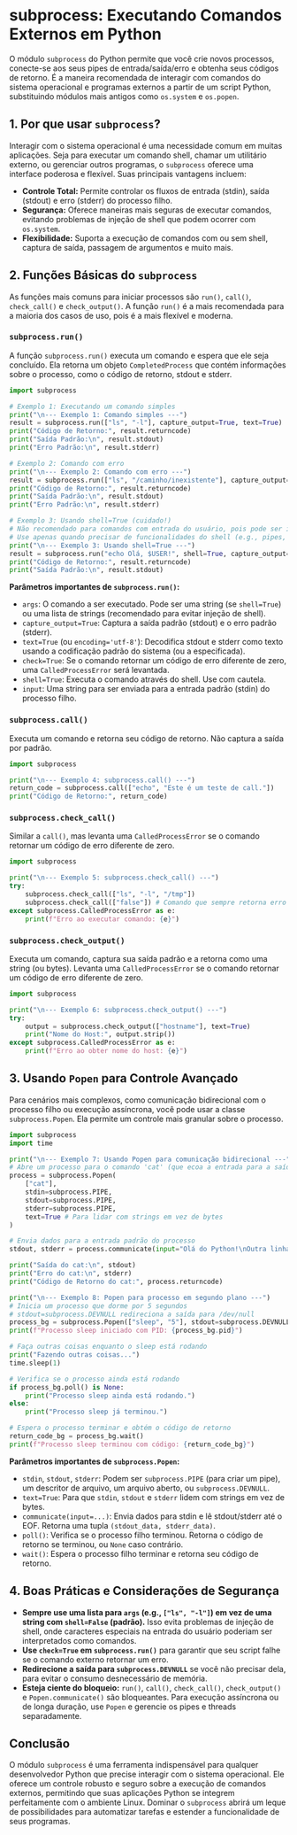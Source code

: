 # subprocess: Executando Comandos Externos em Python

O módulo `subprocess` do Python permite que você crie novos processos, conecte-se aos seus pipes de entrada/saída/erro e obtenha seus códigos de retorno. É a maneira recomendada de interagir com comandos do sistema operacional e programas externos a partir de um script Python, substituindo módulos mais antigos como `os.system` e `os.popen`.

## 1. Por que usar `subprocess`?

Interagir com o sistema operacional é uma necessidade comum em muitas aplicações. Seja para executar um comando shell, chamar um utilitário externo, ou gerenciar outros programas, o `subprocess` oferece uma interface poderosa e flexível. Suas principais vantagens incluem:

*   **Controle Total:** Permite controlar os fluxos de entrada (stdin), saída (stdout) e erro (stderr) do processo filho.
*   **Segurança:** Oferece maneiras mais seguras de executar comandos, evitando problemas de injeção de shell que podem ocorrer com `os.system`.
*   **Flexibilidade:** Suporta a execução de comandos com ou sem shell, captura de saída, passagem de argumentos e muito mais.

## 2. Funções Básicas do `subprocess`

As funções mais comuns para iniciar processos são `run()`, `call()`, `check_call()` e `check_output()`. A função `run()` é a mais recomendada para a maioria dos casos de uso, pois é a mais flexível e moderna.

### `subprocess.run()`

A função `subprocess.run()` executa um comando e espera que ele seja concluído. Ela retorna um objeto `CompletedProcess` que contém informações sobre o processo, como o código de retorno, stdout e stderr.

```python
import subprocess

# Exemplo 1: Executando um comando simples
print("\n--- Exemplo 1: Comando simples ---")
result = subprocess.run(["ls", "-l"], capture_output=True, text=True)
print("Código de Retorno:", result.returncode)
print("Saída Padrão:\n", result.stdout)
print("Erro Padrão:\n", result.stderr)

# Exemplo 2: Comando com erro
print("\n--- Exemplo 2: Comando com erro ---")
result = subprocess.run(["ls", "/caminho/inexistente"], capture_output=True, text=True)
print("Código de Retorno:", result.returncode)
print("Saída Padrão:\n", result.stdout)
print("Erro Padrão:\n", result.stderr)

# Exemplo 3: Usando shell=True (cuidado!)
# Não recomendado para comandos com entrada do usuário, pois pode ser inseguro.
# Use apenas quando precisar de funcionalidades do shell (e.g., pipes, wildcards).
print("\n--- Exemplo 3: Usando shell=True ---")
result = subprocess.run("echo Olá, $USER!", shell=True, capture_output=True, text=True)
print("Código de Retorno:", result.returncode)
print("Saída Padrão:\n", result.stdout)
```

**Parâmetros importantes de `subprocess.run()`:**

*   `args`: O comando a ser executado. Pode ser uma string (se `shell=True`) ou uma lista de strings (recomendado para evitar injeção de shell).
*   `capture_output=True`: Captura a saída padrão (stdout) e o erro padrão (stderr).
*   `text=True` (ou `encoding='utf-8'`): Decodifica stdout e stderr como texto usando a codificação padrão do sistema (ou a especificada).
*   `check=True`: Se o comando retornar um código de erro diferente de zero, uma `CalledProcessError` será levantada.
*   `shell=True`: Executa o comando através do shell. Use com cautela.
*   `input`: Uma string para ser enviada para a entrada padrão (stdin) do processo filho.

### `subprocess.call()`

Executa um comando e retorna seu código de retorno. Não captura a saída por padrão.

```python
import subprocess

print("\n--- Exemplo 4: subprocess.call() ---")
return_code = subprocess.call(["echo", "Este é um teste de call."])
print("Código de Retorno:", return_code)
```

### `subprocess.check_call()`

Similar a `call()`, mas levanta uma `CalledProcessError` se o comando retornar um código de erro diferente de zero.

```python
import subprocess

print("\n--- Exemplo 5: subprocess.check_call() ---")
try:
    subprocess.check_call(["ls", "-l", "/tmp"])
    subprocess.check_call(["false"]) # Comando que sempre retorna erro
except subprocess.CalledProcessError as e:
    print(f"Erro ao executar comando: {e}")
```

### `subprocess.check_output()`

Executa um comando, captura sua saída padrão e a retorna como uma string (ou bytes). Levanta uma `CalledProcessError` se o comando retornar um código de erro diferente de zero.

```python
import subprocess

print("\n--- Exemplo 6: subprocess.check_output() ---")
try:
    output = subprocess.check_output(["hostname"], text=True)
    print("Nome do Host:", output.strip())
except subprocess.CalledProcessError as e:
    print(f"Erro ao obter nome do host: {e}")
```

## 3. Usando `Popen` para Controle Avançado

Para cenários mais complexos, como comunicação bidirecional com o processo filho ou execução assíncrona, você pode usar a classe `subprocess.Popen`. Ela permite um controle mais granular sobre o processo.

```python
import subprocess
import time

print("\n--- Exemplo 7: Usando Popen para comunicação bidirecional ---")
# Abre um processo para o comando 'cat' (que ecoa a entrada para a saída)
process = subprocess.Popen(
    ["cat"],
    stdin=subprocess.PIPE,
    stdout=subprocess.PIPE,
    stderr=subprocess.PIPE,
    text=True # Para lidar com strings em vez de bytes
)

# Envia dados para a entrada padrão do processo
stdout, stderr = process.communicate(input="Olá do Python!\nOutra linha.\n")

print("Saída do cat:\n", stdout)
print("Erro do cat:\n", stderr)
print("Código de Retorno do cat:", process.returncode)

print("\n--- Exemplo 8: Popen para processo em segundo plano ---")
# Inicia um processo que dorme por 5 segundos
# stdout=subprocess.DEVNULL redireciona a saída para /dev/null
process_bg = subprocess.Popen(["sleep", "5"], stdout=subprocess.DEVNULL, stderr=subprocess.DEVNULL)
print(f"Processo sleep iniciado com PID: {process_bg.pid}")

# Faça outras coisas enquanto o sleep está rodando
print("Fazendo outras coisas...")
time.sleep(1)

# Verifica se o processo ainda está rodando
if process_bg.poll() is None:
    print("Processo sleep ainda está rodando.")
else:
    print("Processo sleep já terminou.")

# Espera o processo terminar e obtém o código de retorno
return_code_bg = process_bg.wait()
print(f"Processo sleep terminou com código: {return_code_bg}")
```

**Parâmetros importantes de `subprocess.Popen`:**

*   `stdin`, `stdout`, `stderr`: Podem ser `subprocess.PIPE` (para criar um pipe), um descritor de arquivo, um arquivo aberto, ou `subprocess.DEVNULL`.
*   `text=True`: Para que `stdin`, `stdout` e `stderr` lidem com strings em vez de bytes.
*   `communicate(input=...)`: Envia dados para stdin e lê stdout/stderr até o EOF. Retorna uma tupla `(stdout_data, stderr_data)`.
*   `poll()`: Verifica se o processo filho terminou. Retorna o código de retorno se terminou, ou `None` caso contrário.
*   `wait()`: Espera o processo filho terminar e retorna seu código de retorno.

## 4. Boas Práticas e Considerações de Segurança

*   **Sempre use uma lista para `args` (e.g., `["ls", "-l"]`) em vez de uma string com `shell=False` (padrão).** Isso evita problemas de injeção de shell, onde caracteres especiais na entrada do usuário poderiam ser interpretados como comandos.
*   **Use `check=True` em `subprocess.run()`** para garantir que seu script falhe se o comando externo retornar um erro.
*   **Redirecione a saída para `subprocess.DEVNULL`** se você não precisar dela, para evitar o consumo desnecessário de memória.
*   **Esteja ciente do bloqueio:** `run()`, `call()`, `check_call()`, `check_output()` e `Popen.communicate()` são bloqueantes. Para execução assíncrona ou de longa duração, use `Popen` e gerencie os pipes e threads separadamente.

## Conclusão

O módulo `subprocess` é uma ferramenta indispensável para qualquer desenvolvedor Python que precise interagir com o sistema operacional. Ele oferece um controle robusto e seguro sobre a execução de comandos externos, permitindo que suas aplicações Python se integrem perfeitamente com o ambiente Linux. Dominar o `subprocess` abrirá um leque de possibilidades para automatizar tarefas e estender a funcionalidade de seus programas.


